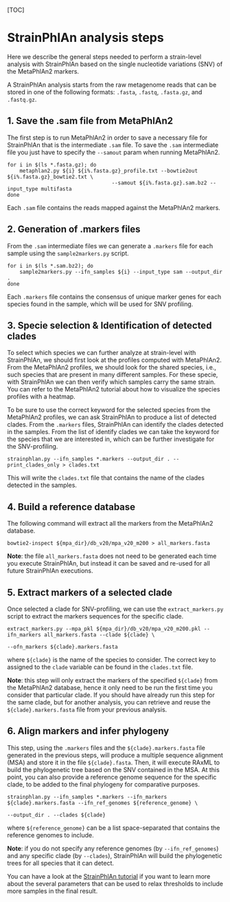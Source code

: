 [TOC]

# StrainPhlAn analysis steps

Here we describe the general steps needed to perform a strain-level analysis with StrainPhlAn based on the single nucleotide variations (SNV) of the MetaPhlAn2 markers.

A StrainPhlAn analysis starts from the raw metagenome reads that can be stored in one of the following formats: `.fasta`, `.fastq`, `.fasta.gz`, and `.fastq.gz`.


## 1. Save the .sam file from MetaPhlAn2

The first step is to run MetaPhlAn2 in order to save a necessary file for StrainPhlAn that is the intermediate `.sam` file.
To save the `.sam` intermediate file you just have to specify the `--samout` param when running MetaPhlAn2.

~~~{Bash}
for i in $(ls *.fasta.gz); do
    metaphlan2.py ${i} ${i%.fasta.gz}_profile.txt --bowtie2out ${i%.fasta.gz}_bowtie2.txt \
                                  --samout ${i%.fasta.gz}.sam.bz2 --input_type multifasta
done
~~~

Each `.sam` file contains the reads mapped against the MetaPhlAn2 markers.


## 2. Generation of .markers files

From the `.sam` intermediate files we can generate a `.markers` file for each sample using the `sample2markers.py` script.

~~~{Bash}
for i in $(ls *.sam.bz2); do
    sample2markers.py --ifn_samples ${i} --input_type sam --output_dir .
done
~~~

Each `.markers` file contains the consensus of unique marker genes for each species found in the sample, which will be used for SNV profiling.


## 3. Specie selection & Identification of detected clades

To select which species we can further analyze at strain-level with StrainPhlAn, we should first look at the profiles computed with MetaPhlAn2.
From the MetaPhlAn2 profiles, we should look for the shared species, i.e., such species that are present in many different samples.
For these specie, with StrainPhlAn we can then verify which samples carry the same strain.
You can refer to the MetaPhlAn2 tutorial about how to visualize the species profiles with a heatmap.

To be sure to use the correct keyword for the selected species from the MetaPhlAn2 profiles, we can ask StrainPhlAn to produce a list of detected clades.
From the `.markers` files, StrainPhlAn can identify the clades detected in the samples. From the list of identify clades we can take the keyword for the species that we are interested in, which can be further investigate for the SNV-profiling.

~~~{Bash}
strainphlan.py --ifn_samples *.markers --output_dir . --print_clades_only > clades.txt
~~~

This will write the `clades.txt` file that contains the name of the clades detected in the samples.


## 4. Build a reference database

The following command will extract all the markers from the MetaPhlAn2 database.

~~~{Bash}
bowtie2-inspect ${mpa_dir}/db_v20/mpa_v20_m200 > all_markers.fasta
~~~

**Note**: the file `all_markers.fasta` does not need to be generated each time you execute StrainPhlAn, but instead it can be saved and re-used for all future StrainPhlAn executions.


## 5. Extract markers of a selected clade

Once selected a clade for SNV-profiling, we can use the `extract_markers.py` script to extract the markers sequences for the specific clade.

~~~{Bash}
extract_markers.py --mpa_pkl ${mpa_dir}/db_v20/mpa_v20_m200.pkl --ifn_markers all_markers.fasta --clade ${clade} \
                                                                            --ofn_markers ${clade}.markers.fasta
~~~

where `${clade}` is the name of the species to consider. The correct key to assigned to the `clade` variable can be found in the `clades.txt` file.

**Note**: this step will only extract the markers of the specified `${clade}` from the MetaPhlAn2 database, hence it only need to be run the first time you consider that particular clade. If you should have already run this step for the same clade, but for another analysis, you can retrieve and reuse the `${clade}.markers.fasta` file from your previous analysis.


## 6. Align markers and infer phylogeny

This step, using the `.markers` files and the `${clade}.markers.fasta` file generated in the previous steps, will produce a multiple sequence alignment (MSA) and store it in the file `${clade}.fasta`.
Then, it will execute RAxML to build the phylogenetic tree based on the SNV contained in the MSA.
At this point, you can also provide a reference genome sequence for the specific clade, to be added to the final phylogeny for comparative purposes.

~~~{Bash}
strainphlan.py --ifn_samples *.markers --ifn_markers ${clade}.markers.fasta --ifn_ref_genomes ${reference_genome} \
                                                                                 --output_dir . --clades ${clade}
~~~

where `${reference_genome}` can be a list space-separated that contains the reference genomes to include.

**Note**: if you do not specify any reference genomes (by `--ifn_ref_genomes`) and any specific clade (by `--clades`), StrainPhlAn will build the phylogenetic trees for all species that it can detect.

You can have a look at the [StrainPhlAn tutorial](https://bitbucket.org/biobakery/metaphlan2#markdown-header-some-useful-options) if you want to learn more about the several parameters that can be used to relax thresholds to include more samples in the final result.